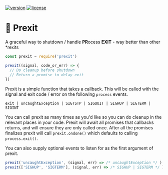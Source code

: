[![version](https://img.shields.io/npm/v/prexit.svg)]() [![license](https://img.shields.io/github/license/porsager/prexit.svg)]()

# 🚪 Prexit 

A graceful way to shutdown / handle **PR**ocess **EXIT** - way better than other \*rexits

```js
const prexit = require('prexit')

prexit((signal, code_or_err) => {
  // Do cleanup before shutdown
  // Return a promise to delay exit
})
```

Prexit is a simple function that takes a callback. This will be called with the signal and exit code / error on the following `process` events.

`exit | uncaughtException | SIGTSTP | SIGQUIT | SIGHUP | SIGTERM | SIGINT`

You can call prexit as many times as you'd like so you can do cleanup in the relevant places in your code. Prexit will await all promises that callbacks returns, and will ensure they are only called once. After all the promises finalizes prexit will call `prexit.ondone()` which defaults to calling `process.exit()`.

You can also supply optional events to listen for as the first argument of prexit.
 
```js
prexit('uncaughtException', (signal, err) => /* uncaughtException */ )
prexit(['SIGHUP', 'SIGTERM'], (signal, err) => /* SIGHUP | SIGTERM */ )
````
